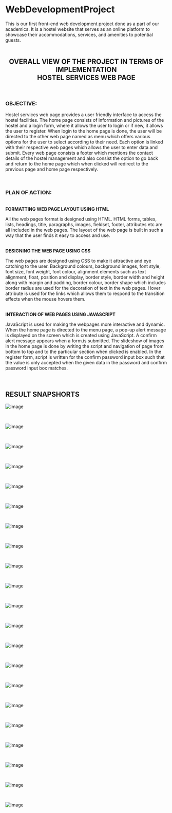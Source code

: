 <h1> WebDevelopmentProject</h1>
This is our first front-end web development project done as a part of our academics. It is a hostel website that serves as an online platform to showcase their accommodations, services, and amenities to potential guests.<br><br>
<center>
<h2>OVERALL VIEW OF THE PROJECT IN TERMS OF IMPLEMENTATION<br>
HOSTEL SERVICES WEB PAGE
</h1></center>
<br>
<h3> OBJECTIVE:</h3>
<p>
  Hostel services web page provides a user friendly interface to access the hostel facilities. The home page consists of information and pictures of the hostel and a login form, where it allows the user to login or if new, it allows the user to register. When login to the home page is done, the user will be directed to the other web page named as menu which offers various options for the user to select according to their need. Each option is linked with their respective web pages which allows the user to enter data and submit. Every web page consists a footer which mentions the contact details of the hostel management and also consist the option to go back and return to the home page which when clicked will redirect to the previous page and home page respectively.
</p>
<br>
<h3> PLAN OF ACTION:</h3><br>
<b>	FORMATTING WEB PAGE LAYOUT USING HTML</b><br>
<p>All the web pages format is designed using HTML. HTML forms, tables, lists, headings, title, paragraphs, images, fieldset, footer, attributes etc are all included in the web pages. The layout of the web page is built in such a way that the user finds it easy to access and use.</p>
<br>
<b> DESIGNING THE WEB PAGE USING CSS</b>
<br>
<p>The web pages are designed using CSS to make it attractive and eye catching to the user. Background colours, background images, font style, font size, font weight, font colour, alignment elements such as text alignment, float, position and display, border style, border width and height along with margin and padding, border colour, border shape which includes border radius are used for the decoration of text in the web pages. Hover attribute is used for the links which allows them to respond to the transition effects when the mouse hovers them. </p><br>
<b>	INTERACTION OF WEB PAGES USING JAVASCRIPT</b><br>
<p>JavaScript is used for making the webpages more interactive and dynamic. When the home page is directed to the menu page, a pop-up alert message is displayed on the screen which is created using JavaScript. A confirm alert message appears when a form.is submitted. The slideshow of images in the home page is done by writing the script and navigation of page from bottom to top and to the particular section when clicked is enabled. In the register form, script is written for the confirm password input box such that the value is only accepted when the given data in the password and confirm password input box matches.
  
</p>



<br>

<h2>RESULT SNAPSHORTS</h2>




![image](https://github.com/jayabindu2004/WebDevelopmentProject/assets/117556640/d05c2180-cf3e-4a15-95ad-3b103ec3f4b3)


<br>



![image](https://github.com/jayabindu2004/WebDevelopmentProject/assets/117556640/ccf9e3de-52c1-4d7b-813d-0c671e22cd9d)



<br>


![image](https://github.com/jayabindu2004/WebDevelopmentProject/assets/117556640/ee0c2926-2ca1-4cfe-8ee2-45ec45b11770)



<br>



![image](https://github.com/jayabindu2004/WebDevelopmentProject/assets/117556640/ff6e63a4-6e3f-4940-8b52-79c82030620b)



<br>



![image](https://github.com/jayabindu2004/WebDevelopmentProject/assets/117556640/4f2c3eca-2e42-4dc6-b367-7873d1e37709)



<br>


![image](https://github.com/jayabindu2004/WebDevelopmentProject/assets/117556640/cb883812-b0d5-4199-bac6-1ac53229d428)



<br>


![image](https://github.com/jayabindu2004/WebDevelopmentProject/assets/117556640/6d6ce6b4-f635-43e9-984f-e11305435b83)



<br>


![image](https://github.com/jayabindu2004/WebDevelopmentProject/assets/117556640/398c8fcd-b962-43d0-b705-fb960783287d)



<br>



![image](https://github.com/jayabindu2004/WebDevelopmentProject/assets/117556640/65c3bef1-8e51-4cf3-805d-5a8fe9ad9500)



<br>


![image](https://github.com/jayabindu2004/WebDevelopmentProject/assets/117556640/43dd9355-84e6-4398-9b59-35fe33c9a3da)



<br>



![image](https://github.com/jayabindu2004/WebDevelopmentProject/assets/117556640/d54f62e3-7e55-4692-b5d5-774d78b6b6ac)



<br>




![image](https://github.com/jayabindu2004/WebDevelopmentProject/assets/117556640/b1394161-d5ee-4189-b5e5-eeea06c45e9a)




<br>


![image](https://github.com/jayabindu2004/WebDevelopmentProject/assets/117556640/f35c4983-6a82-421e-88bf-6d49620a60ba)



<br>



![image](https://github.com/jayabindu2004/WebDevelopmentProject/assets/117556640/f6008fbb-9d14-475b-9880-059953061481)



<br>



![image](https://github.com/jayabindu2004/WebDevelopmentProject/assets/117556640/1ae2bbd4-40c4-4d47-b0f3-8aae940264af)




<br>



![image](https://github.com/jayabindu2004/WebDevelopmentProject/assets/117556640/f75108df-2e3f-46fa-8feb-d339562e4f74)



<br>



![image](https://github.com/jayabindu2004/WebDevelopmentProject/assets/117556640/00f2ea08-2b0a-445a-872a-6daf7556d4a8)



<br>



![image](https://github.com/jayabindu2004/WebDevelopmentProject/assets/117556640/ddaa1495-dd26-4af1-bdde-addb183834ce)



<br>


![image](https://github.com/jayabindu2004/WebDevelopmentProject/assets/117556640/6089ebc0-28ab-44fe-8e98-919a6f5d9322)



<br>




![image](https://github.com/jayabindu2004/WebDevelopmentProject/assets/117556640/f30791ae-0a81-46a7-8798-5282135696ad)


<br>


![image](https://github.com/jayabindu2004/WebDevelopmentProject/assets/117556640/a2773765-26b8-4926-a369-cb2f103b0d31)


<br>




